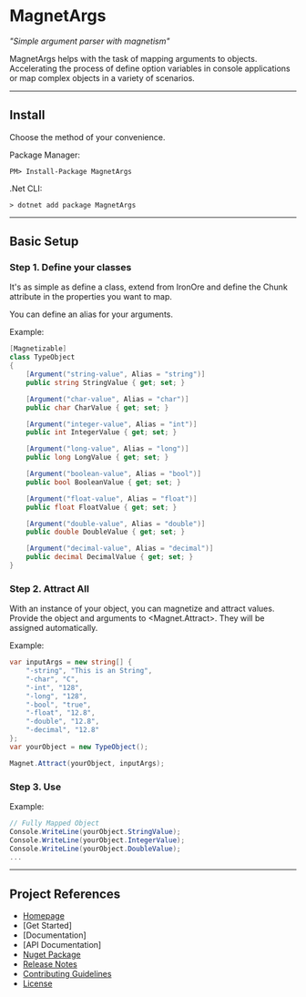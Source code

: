 # MagnetArgs
_"Simple argument parser with magnetism"_

MagnetArgs helps with the task of mapping arguments to objects. Accelerating the process of define option variables in console applications or map complex objects in a variety of scenarios.

---

## Install
Choose the method of your convenience.

Package Manager:
``` shell
PM> Install-Package MagnetArgs
```
.Net CLI:
``` shell
> dotnet add package MagnetArgs
```
<!---
[>> See more installation options](https://arttorres.github.io/MagnetArgs/articles/install.html)
-->
---

## Basic Setup

### Step 1. Define your classes

It's as simple as define a class, extend from IronOre and define the Chunk attribute in the properties you want to map.

You can define an alias for your arguments.

Example:
``` csharp
[Magnetizable]
class TypeObject
{
    [Argument("string-value", Alias = "string")]
    public string StringValue { get; set; }

    [Argument("char-value", Alias = "char")]
    public char CharValue { get; set; }

    [Argument("integer-value", Alias = "int")]
    public int IntegerValue { get; set; }

    [Argument("long-value", Alias = "long")]
    public long LongValue { get; set; }

    [Argument("boolean-value", Alias = "bool")]
    public bool BooleanValue { get; set; }

    [Argument("float-value", Alias = "float")]
    public float FloatValue { get; set; }

    [Argument("double-value", Alias = "double")]
    public double DoubleValue { get; set; }

    [Argument("decimal-value", Alias = "decimal")]
    public decimal DecimalValue { get; set; }
}
```

### Step 2. Attract All

With an instance of your object, you can magnetize and attract values. Provide the object and arguments to <Magnet.Attract>. They will be assigned automatically.

Example:
``` csharp
var inputArgs = new string[] {
    "-string", "This is an String",
    "-char", "C",
    "-int", "128",
    "-long", "128",
    "-bool", "true",
    "-float", "12.8",
    "-double", "12.8",
    "-decimal", "12.8"
};
var yourObject = new TypeObject();

Magnet.Attract(yourObject, inputArgs);
```

### Step 3. Use

Example:

``` csharp
// Fully Mapped Object
Console.WriteLine(yourObject.StringValue);
Console.WriteLine(yourObject.IntegerValue);
Console.WriteLine(yourObject.DoubleValue);
...
```
<!---
[>> See more on Get Started](https://arttorres.github.io/TWidgets/articles/quickstart.html)
-->

---
## Project References
- [Homepage](https://arttorres.github.io/MagnetArgs)
- [Get Started]<!--(https://arttorres.github.io/MagnetArgs/articles/quickstart.html)-->
- [Documentation]<!--(https://arttorres.github.io/MagnetArgs/articles/intro.html)-->
- [API Documentation]<!--(https://arttorres.github.io/MagnetArgs/api/TWidgets.html)-->
- [Nuget Package](https://www.nuget.org/packages/MagnetArgs)
- [Release Notes](https://github.com/arttorres/MagnetArgs/releases)
- [Contributing Guidelines](https://github.com/ArtTorres/MagnetArgs/blob/master/.github/CONTRIBUTING.md)
- [License](https://github.com/ArtTorres/MagnetArgs/blob/master/LICENSE)
